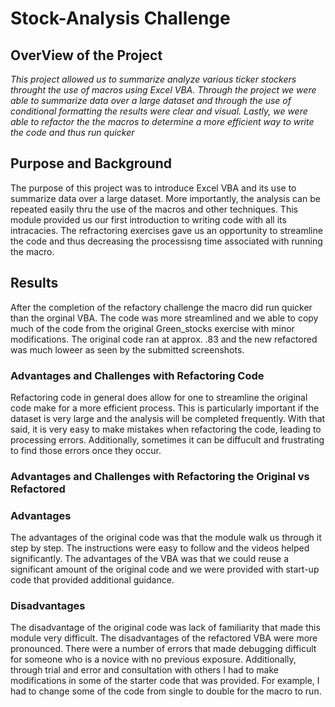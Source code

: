# Stock-Analysis Challenge

## OverView of the Project
*This project allowed us to summarize analyze various ticker stockers throught the use of macros using Excel VBA. Through the project we were able to summarize data over a large dataset and through the use of conditional formatting the results were clear and visual. Lastly, we were able to refactor the the macros to determine a more efficient way to write the code and thus run quicker*

## Purpose and Background
The purpose of this project was to introduce Excel VBA and its use to summarize data over a large dataset. More importantly, the analysis can be repeated easily thru the use of the macros and other techniques. This module provided us our first introduction to writing code with all its intracacies. The refractoring exercises gave us an opportunity to streamline the code and thus decreasing the processisng time associated with running the macro. 

## Results
After the completion of the refactory challenge the macro did run quicker than the orginal VBA. The code was more streamlined and we able to copy much of the code from the original Green_stocks exercise with minor modifications. The original code ran at approx. .83 and the new refactored was much loweer as seen by the submitted screenshots.  

### Advantages and Challenges with Refactoring Code
Refactoring code in general does allow for one to streamline the original code make for a more efficient process. This is particularly important if the dataset is very large and the analysis will be completed frequently. With that said, it is very easy to make mistakes when refactoring the code, leading to processing errors. Additionally, sometimes it can be diffucult and frustrating to find those errors once they occur.

### Advantages and Challenges with Refactoring the Original vs Refactored

### Advantages
The advantages of the original code was that the module walk us through it step by step. The instructions were easy to follow and the videos helped significantly. The advantages of the VBA was that we could reuse a significant amount of the original code and we were provided with start-up code that provided additional guidance.
### Disadvantages
The disadvantage of the original code was lack of familiarity that made this module very difficult. The disadvantages of the refactored VBA were more pronounced. There were a number  of errors that made debugging difficult for someone who is a novice with no previous exposure. Additionally, through trial and error and consultation with others I had to make modifications in some of the starter code that was provided. For example, I had to change some of the code from single to double for the macro to run. 
